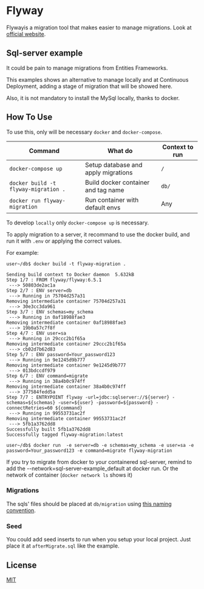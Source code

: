 # Flyway

Flywayis a migration tool that makes easier to manage migrations. Look at [official website](https://flywaydb.org/).

## Sql-server example

It could be pain to manage migrations from Entities Frameworks.

This examples shows an alternative to manage locally and at Continuous Deployment, adding a stage of migration that will be showed here.

Also, it is not mandatory to install the MySql locally, thanks to docker.



## How To Use

To use this, only will be necessary `docker` and `docker-compose`.

| Command                              | What do                             | Context to run |
|--------------------------------------|-------------------------------------|----------------|
| `docker-compose up`                  | Setup database and apply migrations | `/`            |
| `docker build -t flyway-migration .` | Build docker container and tag name | `db/`          |
| `docker run flyway-migration`        | Run container with default envs     | Any            |


To develop `locally` only `docker-compose up` is necessary.

To apply migration to a server, it recommand to use the docker build, and run it with `.env` or applying the correct values.

For example:

```console
user~/db$ docker build -t flyway-migration .

Sending build context to Docker daemon  5.632kB
Step 1/7 : FROM flyway/flyway:6.5.1
 ---> 50803de2ac1a
Step 2/7 : ENV server=db
 ---> Running in 75704d257a31
Removing intermediate container 75704d257a31
 ---> 30e3cc3da961
Step 3/7 : ENV schemas=my_schema
 ---> Running in 0af18988fae3
Removing intermediate container 0af18988fae3
 ---> 19b0a57c7f8f
Step 4/7 : ENV user=sa
 ---> Running in 29ccc2b1f65a
Removing intermediate container 29ccc2b1f65a
 ---> cb02d7b62d83
Step 5/7 : ENV password=Your_password123
 ---> Running in 9e1245d9b777
Removing intermediate container 9e1245d9b777
 ---> 013bdccdf979
Step 6/7 : ENV command=migrate
 ---> Running in 38a4b0c974ff
Removing intermediate container 38a4b0c974ff
 ---> 377584fedd5a
Step 7/7 : ENTRYPOINT flyway -url=jdbc:sqlserver://${server} -schemas=${schemas} -user=${user} -password=${password} -connectRetries=60 ${command}
 ---> Running in 99553731ac2f
Removing intermediate container 99553731ac2f
 ---> 5fb1a3762dd8
Successfully built 5fb1a3762dd8
Successfully tagged flyway-migration:latest

user~/db$ docker run  -e server=db -e schemas=my_schema -e user=sa -e password=Your_password123 -e command=migrate flyway-migration
```

If you try to migrate from docker to your containered sql-server, remind to add the --network=sql-server-example_default at docker run. Or the network of container (`docker network ls` shows it)


### Migrations

The sqls' files should be placed at `db/migration` using [this naming convention](https://flywaydb.org/documentation/migrations#naming).

### Seed

You could add seed inserts to run when you setup your local project. Just place it at `afterMigrate.sql` like the example.

## License
[MIT](https://choosealicense.com/licenses/mit/)